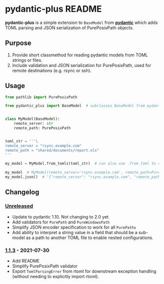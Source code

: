 # pydantic-plus README

**pydantic-plus** is a simple extension to `BaseModel` from
[**pydantic**](https://github.com/samuelcolvin/pydantic/) which adds TOML parsing and JSON serialization of
PurePosixPath objects.

## Purpose

1. Provide short classmethod for reading pydantic models from TOML strings or files.
2. Include validation and JSON serialization for PurePosixPath, used for remote destinations (e.g. rsync or
   ssh).

## Usage

```python
from pathlib import PurePosixPath

from pydantic_plus import BaseModel  # subclasses BaseModel from pydantic


class MyModel(BaseModel):
    remote_server: str
    remote_path: PurePosixPath


toml_str = '''\
remote_server = "rsync.example.com"
remote_path = "shared/documents/report.xls"
'''

my_model = MyModel.from_tomls(toml_str)  # can also use .from_toml to read from file.

my_model  # MyModel(remote_server='rsync.example.com', remote_path=PurePosixPath('shared/documents/report.xls'))
my_model.json()  # '{"remote_server": "rsync.example.com", "remote_path": "shared/documents/report.xls"}'

```

## Changelog

### [Unreleased]

- Update to pydantic 1.10. Not changing to 2.0 yet.
- Add validators for `PurePath` and `PureWindowsPath`
- Simplify JSON encoder specification to work for all `PurePaths`
- Add ability to interpret a string value in a field that should be a sub-model as a path
  to another TOML file to enable nested configurations.

### [1.1.3] - 2021-07-30

- Add README
- Simplify PurePosixPath validator
- Export `TomlParsingError` from rtoml for downstream exception handling (without needing to explicitly
  import rtoml).

[Unreleased]: https://gitlab.com/osu-nrsg/pydantic-plus/-/compare/v1.1.3...master
[1.1.3]: https://gitlab.com/osu-nrsg/pydantic-plus/-/tags/v1.1.3
